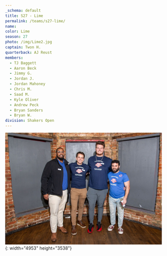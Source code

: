 ```yaml
---
_schema: default
title: S27 - Lime
permalink: /teams/s27-lime/
name:
color: Lime
season: 27
photo: /img/Lime2.jpg
captain: Twon H.
quarterback: AJ Reust
members:
  - TJ Baggett
  - Aaron Beck
  - Jimmy G.
  - Jordan J.
  - Jordan Mahoney
  - Chris M.
  - Saad M.
  - Kyle Oliver
  - Andrew Peck
  - Bryan Sanders
  - Bryan W.
division: Shakers Open
---
```

![](/img/da2-7066.jpg){: width="4953" height="3538"}